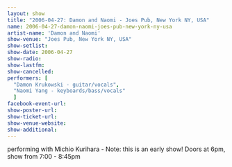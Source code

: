```yaml
---
layout: show
title: "2006-04-27: Damon and Naomi - Joes Pub, New York NY, USA"
name: 2006-04-27-damon-naomi-joes-pub-new-york-ny-usa
artist-name: 'Damon and Naomi'
show-venue: "Joes Pub, New York NY, USA"
show-setlist: 
show-date: 2006-04-27
show-radio: 
show-lastfm: 
show-cancelled: 
performers: [
  "Damon Krukowski - guitar/vocals",
  "Naomi Yang - keyboards/bass/vocals"
  ]
facebook-event-url: 
show-poster-url: 
show-ticket-url: 
show-venue-website: 
show-additional: 
---
```


performing with Michio Kurihara - Note: this is an early show! Doors at 6pm, show from 7:00 - 8:45pm